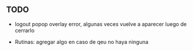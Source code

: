 ## TODO
- logout popop overlay error, algunas veces vuelve a aparecer luego de cerrarlo

- Rutinas: agregar algo en caso de qeu no haya ninguna
